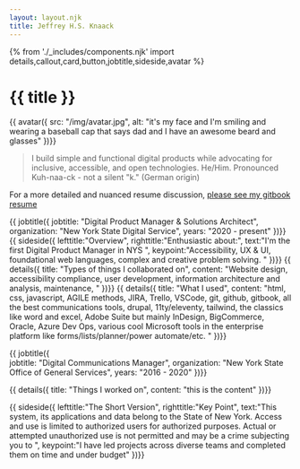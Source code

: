 ```yaml
---
layout: layout.njk
title: Jeffrey H.S. Knaack
---
```

{% from './_includes/components.njk' import details,callout,card,button,jobtitle,sideside,avatar %}
<h1 class="my-4 py-4 text-center">{{ title }}</h1>

{{ avatar({ 
    src: "/img/avatar.jpg",
    alt: "it's my face and I'm smiling and wearing a baseball cap that says dad and I have an awesome beard and glasses"
})}}

> I build simple and functional digital products while advocating for inclusive, accessible, and open technologies. He/Him. Pronounced Kuh-naa-ck - not a silent "k." (German origin)

For a more detailed and nuanced resume discussion, [please see my gitbook resume](https://app.gitbook.com/@jeffknaack/s/jeffrey-h-s-knaack-resume/)

{{ jobtitle({ 
    jobtitle: "Digital Product Manager & Solutions Architect",
    organization: "New York State Digital Service",
    years: "2020 - present"
})}}
{{ sideside({ 
    lefttitle:"Overview",
    righttitle:"Enthusiastic about:",
    text:"I'm the first Digital Product Manager in NYS ",
    keypoint:"Accessibility, UX & UI, foundational web languages, complex and creative problem solving.  "
})}}
{{ details({ 
    title: "Types of things I collaborated on", 
    content: "Website design, accessibility compliance, user development, information architecture and analysis, maintenance,  "
})}}
{{ details({ 
    title: "What I used", 
    content: "html, css, javascript, AGILE methods, JIRA, Trello, VSCode, git, github, gitbook, all the best communications tools, drupal, 11ty/eleventy, tailwind, the classics like word and excel, Adobe Suite but mainly InDesign, BigCommerce, Oracle, Azure Dev Ops, various cool Microsoft tools in the enterprise platform like forms/lists/planner/power automate/etc. "
})}}



{{ jobtitle({  
    jobtitle: "Digital Communications Manager",
    organization: "New York State Office of General Services",
    years: "2016 - 2020"
})}}

{{ details({ 
    title: "Things I worked on", 
    content: "this is the content"
})}}

{{ sideside({ 
    lefttitle:"The Short Version",
    righttitle:"Key Point",
    text:"This system, its applications and data belong to the State of New York. Access and use is limited to authorized users for authorized purposes. Actual or attempted unauthorized use is not permitted and may be a crime subjecting you to ",
    keypoint:"I have led projects across diverse teams and completed them on time and under budget"
})}}